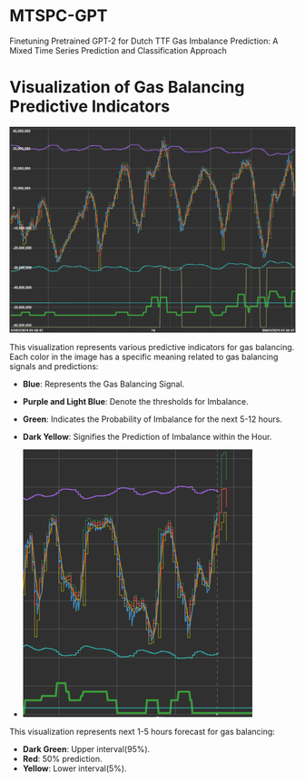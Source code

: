 # MTSPC-GPT
Finetuning Pretrained GPT-2 for Dutch TTF Gas Imbalance Prediction: A Mixed Time Series Prediction and Classification Approach


# Visualization of Gas Balancing Predictive Indicators

![Gas Balancing Predictive Indicators](visual2.png)

This visualization represents various predictive indicators for gas balancing. Each color in the image has a specific meaning related to gas balancing signals and predictions:

- **Blue**: Represents the Gas Balancing Signal.
- **Purple and Light Blue**: Denote the thresholds for Imbalance.
- **Green**: Indicates the Probability of Imbalance for the next 5-12 hours.
- **Dark Yellow**: Signifies the Prediction of Imbalance within the Hour.

- ![Forecast Indicators](visual.png)

This visualization represents next 1-5 hours forecast for gas balancing:

- **Dark Green**: Upper interval(95%).
- **Red**: 50% prediction.
- **Yellow**: Lower interval(5%).
